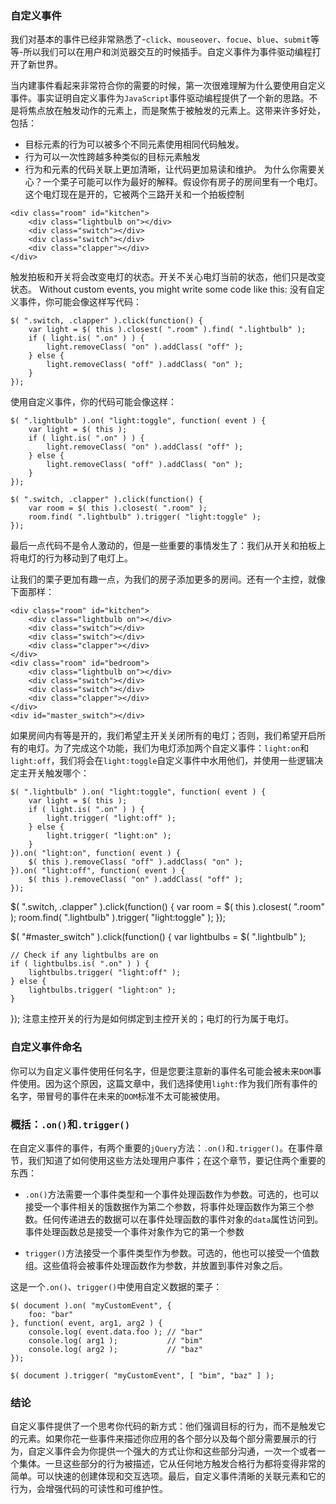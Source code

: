 ### 自定义事件

我们对基本的事件已经非常熟悉了-`click`、`mouseover`、`focue`、`blue`、`submit`等等-所以我们可以在用户和浏览器交互的时候插手。自定义事件为事件驱动编程打开了新世界。

当内建事件看起来非常符合你的需要的时候，第一次很难理解为什么要使用自定义事件。事实证明自定义事件为`JavaScript`事件驱动编程提供了一个新的思路。不是将焦点放在触发动作的元素上，而是聚焦于被触发的元素上。这带来许多好处，包括：

- 目标元素的行为可以被多个不同元素使用相同代码触发。
- 行为可以一次性跨越多种类似的目标元素触发
- 行为和元素的代码关联上更加清晰，让代码更加易读和维护。
为什么你需要关心？一个栗子可能可以作为最好的解释。假设你有房子的房间里有一个电灯。这个电灯现在是开的，它被两个三路开关和一个拍板控制
```
<div class="room" id="kitchen">
    <div class="lightbulb on"></div>
    <div class="switch"></div>
    <div class="switch"></div>
    <div class="clapper"></div>
</div>
```
触发拍板和开关将会改变电灯的状态。开关不关心电灯当前的状态，他们只是改变状态。
Without custom events, you might write some code like this:
没有自定义事件，你可能会像这样写代码：
```
$( ".switch, .clapper" ).click(function() {
    var light = $( this ).closest( ".room" ).find( ".lightbulb" );
    if ( light.is( ".on" ) ) {
        light.removeClass( "on" ).addClass( "off" );
    } else {
        light.removeClass( "off" ).addClass( "on" );
    }
});
```
使用自定义事件，你的代码可能会像这样：
```
$( ".lightbulb" ).on( "light:toggle", function( event ) {
    var light = $( this );
    if ( light.is( ".on" ) ) {
        light.removeClass( "on" ).addClass( "off" );
    } else {
        light.removeClass( "off" ).addClass( "on" );
    }
});
 
$( ".switch, .clapper" ).click(function() {
    var room = $( this ).closest( ".room" );
    room.find( ".lightbulb" ).trigger( "light:toggle" );
});
```
最后一点代码不是令人激动的，但是一些重要的事情发生了：我们从开关和拍板上将电灯的行为移动到了电灯上。

让我们的栗子更加有趣一点，为我们的房子添加更多的房间。还有一个主控，就像下面那样：
```
<div class="room" id="kitchen">
    <div class="lightbulb on"></div>
    <div class="switch"></div>
    <div class="switch"></div>
    <div class="clapper"></div>
</div>
<div class="room" id="bedroom">
    <div class="lightbulb on"></div>
    <div class="switch"></div>
    <div class="switch"></div>
    <div class="clapper"></div>
</div>
<div id="master_switch"></div>
```
如果房间内有等是开的，我们希望主开关关闭所有的电灯；否则，我们希望开启所有的电灯。为了完成这个功能，我们为电灯添加两个自定义事件：`light:on`和`light:off`，我们将会在`light:toggle`自定义事件中水用他们，并使用一些逻辑决定主开关触发哪个：
```
$( ".lightbulb" ).on( "light:toggle", function( event ) {
    var light = $( this );
    if ( light.is( ".on" ) ) {
        light.trigger( "light:off" );
    } else {
        light.trigger( "light:on" );
    }
}).on( "light:on", function( event ) {
    $( this ).removeClass( "off" ).addClass( "on" );
}).on( "light:off", function( event ) {
    $( this ).removeClass( "on" ).addClass( "off" );
});
```
 
$( ".switch, .clapper" ).click(function() {
    var room = $( this ).closest( ".room" );
    room.find( ".lightbulb" ).trigger( "light:toggle" );
});
 
$( "#master_switch" ).click(function() {
    var lightbulbs = $( ".lightbulb" );
 
    // Check if any lightbulbs are on
    if ( lightbulbs.is( ".on" ) ) {
        lightbulbs.trigger( "light:off" );
    } else {
        lightbulbs.trigger( "light:on" );
    }
});
注意主控开关的行为是如何绑定到主控开关的；电灯的行为属于电灯。
### 自定义事件命名
你可以为自定义事件使用任何名字，但是您要注意新的事件名可能会被未来`DOM`事件使用。因为这个原因，这篇文章中，我们选择使用`light:`作为我们所有事件的名字，带冒号的事件在未来的`DOM`标准不太可能被使用。

### 概括：`.on()`和`.trigger()`
在自定义事件的事件，有两个重要的`jQuery`方法：`.on()`和`.trigger()`。在事件章节，我们知道了如何使用这些方法处理用户事件；在这个章节，要记住两个重要的东西：

- `.on()`方法需要一个事件类型和一个事件处理函数作为参数。可选的，也可以接受一个事件相关的饿数据作为第二个参数，将事件处理函数作为第三个参数。任何传递进去的数据可以在事件处理函数的事件对象的`data`属性访问到。事件处理函数总是接受一个事件对象作为它的第一个参数

- `trigger()`方法接受一个事件类型作为参数。可选的，他也可以接受一个值数组。这些值将会被事件处理函数作为参数，并放置到事件对象之后。

这是一个`.on()`、`trigger()`中使用自定义数据的栗子：

```
$( document ).on( "myCustomEvent", {
    foo: "bar"
}, function( event, arg1, arg2 ) {
    console.log( event.data.foo ); // "bar"
    console.log( arg1 );           // "bim"
    console.log( arg2 );           // "baz"
});
 
$( document ).trigger( "myCustomEvent", [ "bim", "baz" ] );
```
### 结论
自定义事件提供了一个思考你代码的新方式：他们强调目标的行为，而不是触发它的元素。如果你花一些事件来描述你应用的各个部分以及每个部分需要展示的行为，自定义事件会为你提供一个强大的方式让你和这些部分沟通，一次一个或者一个集体。一旦这些部分的行为被描述，它从任何地方触发合格行为都将变得非常的简单。可以快速的创建体现和交互选项。最后，自定义事件清晰的关联元素和它的行为，会增强代码的可读性和可维护性。